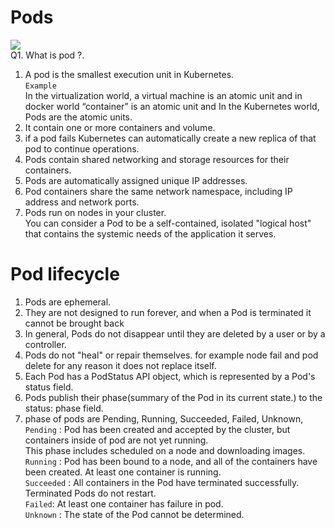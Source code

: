 # Pods  
![](https://d33wubrfki0l68.cloudfront.net/fe03f68d8ede9815184852ca2a4fd30325e5d15a/98064/docs/tutorials/kubernetes-basics/public/images/module_03_pods.svg)   
Q1. What is pod ?.  
1. A pod is the smallest execution unit in Kubernetes.  
`Example `   
In the virtualization world, a virtual machine is an atomic unit and in docker world “container” is an atomic unit and In the Kubernetes world, Pods are the atomic units.     
2. It contain one or more containers and volume.  
3. if a pod fails Kubernetes can automatically create a new replica of that pod to continue operations.  
4. Pods contain shared networking and storage resources for their containers.  
5. Pods are automatically assigned unique IP addresses.
6. Pod containers share the same network namespace, including IP address and network ports.    
7. Pods run on nodes in your cluster.  
You can consider a Pod to be a self-contained, isolated "logical host" that contains the systemic needs of the application it serves.  

# Pod lifecycle  
1. Pods are ephemeral.  
2. They are not designed to run forever, and when a Pod is terminated it cannot be brought back  
3. In general, Pods do not disappear until they are deleted by a user or by a controller.      
4. Pods do not "heal" or repair themselves. for example node fail and pod delete for any reason it does not replace itself.    
5. Each Pod has a PodStatus API object, which is represented by a Pod's status field.   
6. Pods publish their phase(summary of the Pod in its current state.) to the status: phase field.   
7. phase of pods are Pending, Running, Succeeded, Failed, Unknown,   
`Pending` : Pod has been created and accepted by the cluster, but containers inside of pod are not yet running.  
 This phase includes scheduled on a node and downloading images.   
`Running` : Pod has been bound to a node, and all of the containers have been created. At least one container is running.  
`Succeeded` : All containers in the Pod have terminated successfully. Terminated Pods do not restart.  
`Failed`: At least one container has failure in pod.  
`Unknown` : The state of the Pod cannot be determined.   

